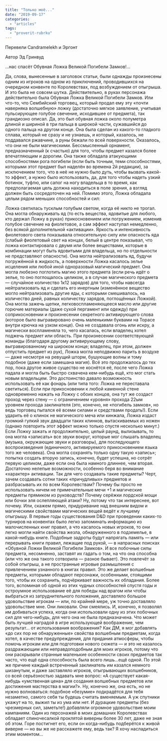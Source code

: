 ```yaml
---
title: "Только моё..."
date: "2019-09-17"
categories: 
  - "articles"
tags: 
  - "proverit-rubrku"
---
```


Перевели Candramelekh и Эргонт

Автор Эд Гринвуд

...нас спасёт Обувная Ложка Великой Погибели Замков!...

Да, слова, вынесенные в заголовок статьи, были однажды произнесены одним из игроков на одном из приключений, проводившихся на очередном конвенте по Королевствах, под возбуждением от отыгрыша. И это была не совсем шутка. Действительно, в руках персонажа действительно была Обувная Ложка Великой Погибели Замков. Или что-то, что Сембийский торговец, который продал ему эту «почти наверняка волшебную» ложку (достаточно мягкое заявление, учитывая пульсирующее голубое свечение, исходившее от предмета), так грандиозно описал. Да, это был обувная ложка около полуметра длиной и шириной в три пальца в широкой части, сужавшийся до одного пальца на другом конце. Она была сделан из какого-то гладкого сплава, который не сразу и не узнаешь, и который, казалось, не поддавался ржавчине, а руны бежали по всей поверхности. Оказалось, что они не были магическими. Бессмысленный орнамент, предназначенный (к счастью) для того, чтобы предмет казался более впечатляющим и дорогим. Она также обладала атакующими способностями рога погибели (если быть точным, теми способностями, которыми этот предмет был наделён во времена 2й редакции), за исключением того, что в неё не нужно было дуть, чтобы вызвать какой-то эффект, а нужно было использовать, да, для того чтобы надеть узкий ботинок, туфлю, или сапог на ногу владельца в то время, как предполагаемая цель должна находиться в поле зрения, а взгляд должен быть сосредоточен на ней. Помимо этого, Ложка обладала целым рядом меньших способностей и сил:

Ложка светилась тусклым голубым светом, когда её никто не трогал. Она могла обнаруживать яд (то есть вещества, ядовитые для любого, кто держал Ложку в руках) прикосновением или погружением, изменив голубое свечение на фиолетовое, а сам эффект наступал немедленно, без всякой дополнительной «активации». Яркость и интенсивность фиолетового света показывала относительную силу или опасность яда (слабый фиолетовый свет на концах, белый в центре показывал, что ложка контактировала с двумя или более веществами, которые в комбинации могут быть ядовитыми для владельца, но по отдельности не представляют опасности). Она могла нейтрализовать яд, будучи погружённой в жидкость, а поверхности Ложка касалось зелье исцеления или любой иной одноразовый магический предмет. Она могла любезно поглотить магию этого предмета (если речь идёт о зелье, то оно поглощалось целиком, а в случае магического предмета — случайное количество 1к12 зарядов) для того, чтобы навсегда нейтрализовать яд и сделать его инертным (изменённое вещество могло нейтрализовать другие яды, с которыми смешивалось, на количество дней, равных количеству зарядов, поглощённых Ложкой). Она могла зажечь щепки, легковоспламеняющееся масло или другие горючие материалы (даже сухой пергамент или одежду) при соприкосновении и произнесении секретного активирующего слова (которое было выгравировано очень маленькими буквами на Торасе внутри крючка на узком конце). Она не создавала огонь или искру, а магически воспламеняла то, чего касалась, если владелец хотел поджечь предмет или область. При произнесении соответствующей команды (благодаря другому активирующему слову, выгравированному на широком конце; владелец, при этом, должен отпустить предмет из рук), Ложка могла неподвижно парить в воздухе — даже несмотря на ревущий шторм, бушующие волны и тому подобное (даже если замешана магия). Всё это продолжалось до тех пор, пока другое живое существо не коснётся её, после чего Ложка падала и могла быть быстро схвачена кем-нибудь ещё, кто мог стать новым владельцем. Это достоинство давало возможность использовать её как фонарь (или типа того: Ложка не переставала светиться). Если при прикосновении к любой каменной стене одновременно нажать на Ложку с обоих концов, она тут же создаст проход через стену — с ограничением «уровня» прохода 22ым уровнем прохода заклинателя (это, конечно, не «погибель замков», но ведь торговец пытался её всеми силами и средствами продать!). Если ударить её о клинок не магического меча или кинжала, Ложка издаст громкий гулкий звук двадцати таких клинков, вытаскиваемых из ножен (однако повторить этот эффект можно только спустя несколько минут.) Если Ложку зажать и продолжительно, целый раунд, вылизывать, то она могла «записать» все звуки вокруг, которые мог слышать владелец (музыка, окружающие звуки и разговоры), для последующего воспроизведения (единичного, активируемого прикосновением языка того же человека). Она могла сохранять только одну такую «запись»; попытка создать вторую запись, конечно, будет успешна, но сотрёт первую целиком, даже если она была намного длиннее, чем вторая. Достаточно нелепые возможности, особенно беря во внимание «характер» активации. Так для чего создавать такие предметы? Черт, зачем создавать сотни таких «причудливых» предметов и разбрасывать их по всем Королевствам? Почему бы просто не использовать ничем не примечательные мечи +1 и магические предметы прямиком из руководств? Почему серёжки лордской мощи или бочки эля ослепляющей атаки? Ну, потому что так интереснее, вот почему. Или, скажем прямо, придуривание над внешним видом и магическими свойствами магических вещей ведёт к лучшему отыгрышу. В первые годы существования D&D при проведении каких-то турниров на конвентах было легко запоминать информацию из малочисленных книг правил, а что касалось новых игроков, то они легко могли найти свойства жезла, обнаруженного в подземелье, в какой-нибудь книге. Подобные задроты будут напрягать память — или перерывать книги правил, лежащие под рукой, — в напрасных поисках «Обувной Ложки Великой Погибели Замков». И все побочные силы предмета, несомненно, заставят их гадать о том, на что она способна (или что же она такого сотворила — разное бывает). Это повлечёт за собой отыгрыш, а не пространные игровые размышления с привлечением узнанного в книгах правил. Это же делает волшебные предметы, которыми обладают персонажи, особенными, стоящими того, чтобы их сохранить, подчёркивает важность их обладания. Более того, вспоминая об одной из этих чудных способностей спустя годы и остроумное использование её для победы над врагом или чтобы выбраться из затруднительного положения, доставляло большое удовольствие игрокам — или, по крайней мере, уж точно доставляло удовольствие мне. Они ликовали. Они смеялись. И, конечно, я позволял им добиваться успеха, когда они использовали одну из этих побочных сил для чего-нибудь, для чего она не была предназначена. Что может быть лучшей наградой в игре использующей воображение, чем результат… от использования воображения? Как ДМ, я мог добавлять «до сих пор не обнаруженные» свойства волшебным предметам, когда хотел, в качестве предупреждения, для придания атмосферы, чтобы помочь игрокам или для подготовки нового сюжета — и это не казалось раздражающим или неправдоподобным для моих игроков, потому что они раскрывали странные маленькие особенности своих предметов так часто, что ещё одна способность была всего лишь…ещё одной. По этой же причине каждый встреченный заклинатель им казался немного шизанутым, и даже заставляло игроков, отыгрывающих волшебников, со всей серьёзностью задавать мне вопрос: «А существует какая-нибудь «умственная цена» для создания волшебных предметов или достижения мастерства в магии?». Ну, конечно же, она есть, но не нужно волноваться: подобное «безумие» подкрадётся для тебя незаметно, самого себя ты будешь считать вменяемым. А уж спутники укажут на то, выжил ты из ума или нет. И дурацкие предметы (без чрезмерных сил, заметьте!) добавляли огромное удовольствие моим кампаниям. Один из персонажей в моих домашних Королевствах обладает спиночесалкой проклятой виверны более 30 лет, даже не зная об этом. Горе постигнет его, если он когда-нибудь подберётся к живой виверне — но вы же не расскажете ему, ведь так? Я хочу насладиться этим моментом…
